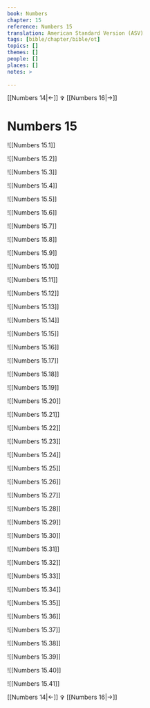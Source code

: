 ```yaml
---
book: Numbers
chapter: 15
reference: Numbers 15
translation: American Standard Version (ASV)
tags: [bible/chapter/bible/ot]
topics: []
themes: []
people: []
places: []
notes: >
  
---
```


[[Numbers 14|<-]] ✞ [[Numbers 16|->]]

# Numbers 15

![[Numbers 15.1]]

![[Numbers 15.2]]

![[Numbers 15.3]]

![[Numbers 15.4]]

![[Numbers 15.5]]

![[Numbers 15.6]]

![[Numbers 15.7]]

![[Numbers 15.8]]

![[Numbers 15.9]]

![[Numbers 15.10]]

![[Numbers 15.11]]

![[Numbers 15.12]]

![[Numbers 15.13]]

![[Numbers 15.14]]

![[Numbers 15.15]]

![[Numbers 15.16]]

![[Numbers 15.17]]

![[Numbers 15.18]]

![[Numbers 15.19]]

![[Numbers 15.20]]

![[Numbers 15.21]]

![[Numbers 15.22]]

![[Numbers 15.23]]

![[Numbers 15.24]]

![[Numbers 15.25]]

![[Numbers 15.26]]

![[Numbers 15.27]]

![[Numbers 15.28]]

![[Numbers 15.29]]

![[Numbers 15.30]]

![[Numbers 15.31]]

![[Numbers 15.32]]

![[Numbers 15.33]]

![[Numbers 15.34]]

![[Numbers 15.35]]

![[Numbers 15.36]]

![[Numbers 15.37]]

![[Numbers 15.38]]

![[Numbers 15.39]]

![[Numbers 15.40]]

![[Numbers 15.41]]

[[Numbers 14|<-]] ✞ [[Numbers 16|->]]
